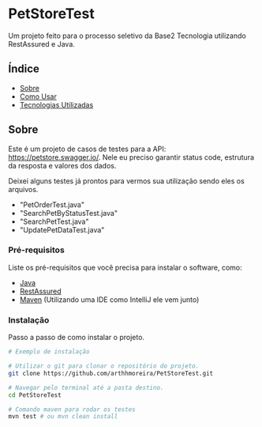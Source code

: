 # PetStoreTest

Um projeto feito para o processo seletivo da Base2 Tecnologia utilizando RestAssured e Java.

## Índice

- [Sobre](#sobre)
- [Como Usar](#como-usar)
- [Tecnologias Utilizadas](#tecnologias-utilizadas)

## Sobre

Este é um projeto de casos de testes para a API: https://petstore.swagger.io/.
Nele eu preciso garantir status code, estrutura da resposta e valores dos dados.

Deixei alguns testes já prontos para vermos sua utilização sendo eles os arquivos.
- "PetOrderTest.java"
- "SearchPetByStatusTest.java"
- "SearchPetTest.java"
- "UpdatePetDataTest.java"

### Pré-requisitos

Liste os pré-requisitos que você precisa para instalar o software, como:

- [Java](https://www.oracle.com/java/technologies/javase-jdk11-downloads.html)
- [RestAssured](https://rest-assured.io/)
- [Maven](https://maven.apache.org/) (Utilizando uma IDE como IntelliJ ele vem junto)

### Instalação

Passo a passo de como instalar o projeto.

```bash
# Exemplo de instalação

# Utilizar o git para clonar o repositório do projeto.
git clone https://github.com/arthhmoreira/PetStoreTest.git

# Navegar pelo terminal até a pasta destino.
cd PetStoreTest

# Comando maven para rodar os testes
mvn test # ou mvn clean install


